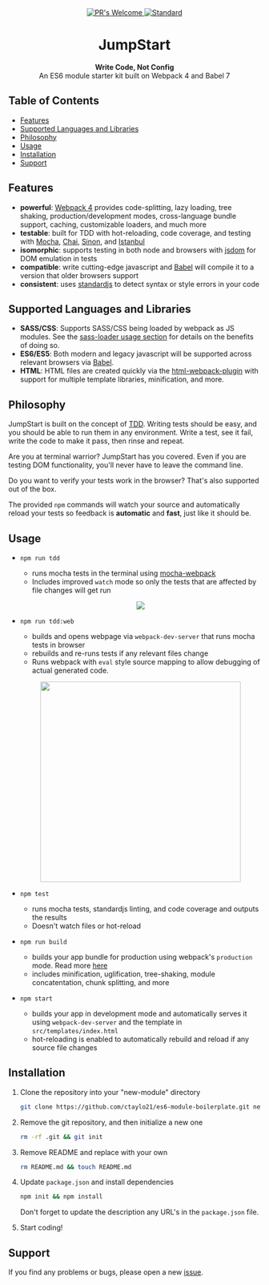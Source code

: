 
<div align="center">
  <!-- PR's Welcome -->
  <a href="http://makeapullrequest.com">
    <img src="https://img.shields.io/badge/PRs-welcome-brightgreen.svg?style=flat-square"
      alt="PR's Welcome" />
  </a>

  <!-- Standard -->
  <a href="https://standardjs.com">
    <img src="https://img.shields.io/badge/code%20style-standard-brightgreen.svg?style=flat-square"
      alt="Standard" />
  </a>
</div>

<h1 align="center">JumpStart</h1>

<div align="center">
  <strong>Write Code, Not Config</strong>
</div>
<div align="center">
  An ES6 module starter kit built on Webpack 4 and Babel 7
</div>

## Table of Contents
- [Features](#features)
- [Supported Languages and Libraries](#supported-languages-and-libraries)
- [Philosophy](#philosophy)
- [Usage](#usage)
- [Installation](#installation)
- [Support](#support)

## Features
- __powerful__: [Webpack 4](https://webpack.js.org/) provides code-splitting, lazy loading, tree shaking, production/development modes, cross-language bundle support, caching, customizable loaders, and much more
- __testable__: built for TDD with hot-reloading, code coverage, and testing with [Mocha](https://mochajs.org/), [Chai](http://chaijs.com/), [Sinon](http://sinonjs.org), and [Istanbul](https://github.com/gotwarlost/istanbul)
- __isomorphic__: supports testing in both node and browsers with [jsdom](https://github.com/tmpvar/jsdom) for DOM emulation in tests
- __compatible__: write cutting-edge javascript and [Babel](https://babeljs.io/) will compile it to a version that older browsers support
- __consistent__: uses [standardjs](https://standardjs.com/) to detect syntax or style errors in your code

## Supported Languages and Libraries

- __SASS/CSS__: Supports SASS/CSS being loaded by webpack as JS modules. See the [sass-loader usage section](https://github.com/webpack-contrib/sass-loader#usage) for details on the benefits of doing so.
- __ES6/ES5__: Both modern and legacy javascript will be supported across relevant browsers via [Babel](https://babeljs.io/).
- __HTML__: HTML files are created quickly via the [html-webpack-plugin](https://github.com/jantimon/html-webpack-plugin) with support for multiple template libraries, minification, and more.

## Philosophy

JumpStart is built on the concept of [TDD](https://en.wikipedia.org/wiki/Test-driven_development). 
Writing tests should be easy, and you should be able to run them in any environment. 
Write a test, see it fail, write the code to make it pass, then rinse and repeat.

Are you at terminal warrior? JumpStart has you covered. Even if you are testing DOM functionality, you'll never have to leave the command line.

Do you want to verify your tests work in the browser? That's also supported out of the box.  

The provided `npm` commands will watch your source and automatically reload your tests so feedback is __automatic__ and __fast__, just like it should be.

## Usage

- `npm run tdd` 

    - runs mocha tests in the terminal using [mocha-webpack](https://www.npmjs.com/package/mocha-webpack)
    - Includes improved `watch` mode so only the tests that are affected by file changes will get run
    
    <p align="center">
      <img src="https://media.giphy.com/media/3ohs82WbHWookAhx16/giphy.gif">
    </p>

- `npm run tdd:web`

    - builds and opens webpage via `webpack-dev-server` that runs mocha tests in browser
    - rebuilds and re-runs tests if any relevant files change
    - Runs webpack with `eval` style source mapping to allow debugging of actual generated code.
    
    <p align="center">
      <img width="400px" src="https://i.imgur.com/vyWp0t5.png">
    </p>

- `npm test`

    - runs mocha tests, standardjs linting, and code coverage and outputs the results
    - Doesn't watch files or hot-reload

- `npm run build`
    
    - builds your app bundle for production using webpack's `production` mode. Read more [here](https://medium.com/webpack/webpack-4-mode-and-optimization-5423a6bc597a)
    - includes minification, uglification, tree-shaking, module concatentation, chunk splitting, and more

- `npm start`

    - builds your app in development mode and automatically serves it using `webpack-dev-server` and the template in `src/templates/index.html`
    - hot-reloading is enabled to automatically rebuild and reload if any source file changes

## Installation

1. Clone the repository into your "new-module" directory

    ```bash
    git clone https://github.com/ctaylo21/es6-module-boilerplate.git new-module && cd new-module
    ```

2. Remove the git repository, and then initialize a new one

    ```bash
    rm -rf .git && git init
    ```

3. Remove README and replace with your own

    ```bash
    rm README.md && touch README.md
    ```

4. Update `package.json` and install dependencies

    ```bash
    npm init && npm install
    ```
    
    Don't forget to update the description any URL's in the `package.json` file.

5. Start coding!

## Support

If you find any problems or bugs, please open a new [issue](https://github.com/ctaylo21/JumpStart/issues).

